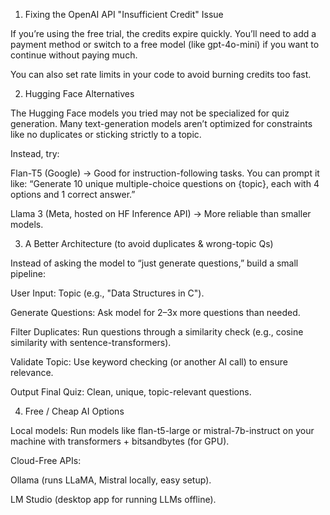 1. Fixing the OpenAI API "Insufficient Credit" Issue

If you’re using the free trial, the credits expire quickly. You’ll need to add a payment method or switch to a free model (like gpt-4o-mini) if you want to continue without paying much.

You can also set rate limits in your code to avoid burning credits too fast.

2. Hugging Face Alternatives

The Hugging Face models you tried may not be specialized for quiz generation. Many text-generation models aren’t optimized for constraints like no duplicates or sticking strictly to a topic.

Instead, try:

Flan-T5 (Google) → Good for instruction-following tasks. You can prompt it like:
“Generate 10 unique multiple-choice questions on {topic}, each with 4 options and 1 correct answer.”

Llama 3 (Meta, hosted on HF Inference API) → More reliable than smaller models.

3. A Better Architecture (to avoid duplicates & wrong-topic Qs)

Instead of asking the model to “just generate questions,” build a small pipeline:

User Input: Topic (e.g., "Data Structures in C").

Generate Questions: Ask model for 2–3x more questions than needed.

Filter Duplicates: Run questions through a similarity check (e.g., cosine similarity with sentence-transformers).

Validate Topic: Use keyword checking (or another AI call) to ensure relevance.

Output Final Quiz: Clean, unique, topic-relevant questions.

4. Free / Cheap AI Options

Local models: Run models like flan-t5-large or mistral-7b-instruct on your machine with transformers + bitsandbytes (for GPU).

Cloud-Free APIs:

Ollama (runs LLaMA, Mistral locally, easy setup).

LM Studio (desktop app for running LLMs offline).